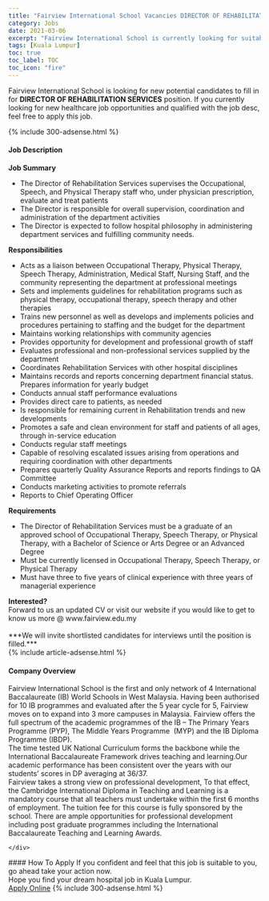 ```yaml
---
title: "Fairview International School Vacancies DIRECTOR OF REHABILITATION SERVICES" 
category: Jobs 
date: 2021-03-06 
excerpt: "Fairview International School is currently looking for suitable person to fill in the DIRECTOR OF REHABILITATION SERVICES which positioned at Kuala Lumpur" 
tags: [Kuala Lumpur] 
toc: true 
toc_label: TOC 
toc_icon: "fire" 
--- 
```


<p>Fairview International School is looking for new potential candidates to fill in for <b>DIRECTOR OF REHABILITATION SERVICES</b> position. If you currently looking for new healthcare job opportunities and qualified with the job desc, feel free to apply this job.
</p>{% include 300-adsense.html %} 
<div><div><h4>Job Description</h4></div><div><div><span><div><div><strong>Job Summary</strong></div><ul><li>The Director of Rehabilitation Services supervises the Occupational, Speech, and Physical Therapy staff who, under physician prescription, evaluate and treat patients</li><li>The Director is responsible for overall supervision, coordination and administration of the department activities</li><li>The Director is expected to follow hospital philosophy in administering department services and fulfilling community needs.</li></ul><div><strong>Responsibilities</strong></div><ul><li>Acts as a liaison between Occupational Therapy, Physical Therapy, Speech Therapy, Administration, Medical Staff, Nursing Staff, and the community representing the department at professional meetings</li><li>Sets and implements guidelines for rehabilitation programs such as physical therapy, occupational therapy, speech therapy and other therapies</li><li>Trains new personnel as well as develops and implements policies and procedures pertaining to staffing and the budget for the department</li><li>Maintains working relationships with community agencies</li><li>Provides opportunity for development and professional growth of staff</li><li>Evaluates professional and non-professional services supplied by the department</li><li>Coordinates Rehabilitation Services with other hospital disciplines</li><li>Maintains records and reports concerning department financial status. Prepares information for yearly budget</li><li>Conducts annual staff performance evaluations</li><li>Provides direct care to patients, as needed</li><li>Is responsible for remaining current in Rehabilitation trends and new developments</li><li>Promotes a safe and clean environment for staff and patients of all ages, through in-service education</li><li>Conducts regular staff meetings</li><li>Capable of resolving escalated issues arising from operations and requiring coordination with other departments</li><li>Prepares quarterly Quality Assurance Reports and reports findings to QA Committee</li><li>Conducts marketing activities to promote referrals</li><li>Reports to Chief Operating Officer</li></ul><div><strong>Requirements</strong></div><ul><li>The Director of Rehabilitation Services must be a graduate of an approved school of Occupational Therapy, Speech Therapy, or Physical Therapy, with a Bachelor of Science or Arts Degree or an Advanced Degree</li><li>Must be currently licensed in Occupational Therapy, Speech Therapy, or Physical Therapy</li><li>Must have three to five years of clinical experience with three years of managerial experience</li></ul><div><div><strong>Interested?</strong></div><div>Forward to us an updated CV or visit our website if you would like to get to know us more @ www.fairview.edu.my</div><div><br>***We will invite shortlisted candidates for interviews until the position is filled.***</div></div></div></span></div></div></div> 
{% include article-adsense.html %} 
<div><div><h4>Company Overview</h4></div><div><div><span><div><div>
<div>
		Fairview International School is the first and only network of 4 International Baccalaureate (IB) World Schools in West Malaysia. Having been authorised for 10 IB programmes and evaluated after the 5 year cycle for 5, Fairview moves on to expand into 3 more campuses in Malaysia. Fairview offers the full spectrum of the academic programmes of the IB &#8211; The Primary Years Programme (PYP), The Middle Years Programme&#160; (MYP) and the IB Diploma Programme (IBDP).
		<div>
			The time tested UK National Curriculum forms the backbone while the International Baccalaureate Framework drives teaching and learning.Our academic performance has been consistent over the years with our students&#8217; scores in DP averaging at 36/37.</div>
		Fairview takes a strong view on professional development, To that effect, the Cambridge International Diploma in Teaching and Learning is a mandatory course that all teachers must undertake within the first 6 months of employment. The tuition fee for this course is fully sponsored by the school. There are ample opportunities for professional development including post graduate programmes including the International Baccalaureate Teaching and Learning Awards.
		
	</div>
</div></div></span></div></div></div> 
#### How To Apply 
If you confident and feel that this job is suitable to you, go ahead take your action now. <br/> 
Hope you find your dream hospital job in Kuala Lumpur. <br/> 
<a href="https://www.jobstreet.com.my/en/job/director-of-rehabilitation-services-4481765?jobId=jobstreet-my-job-4481765" class="btn btn--warning" target="_blank" rel="nofollow noopenner">Apply Online</a> 
{% include 300-adsense.html %} 